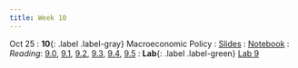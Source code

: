 ```yaml
---
title: Week 10
---
```


Oct 25
: **10**{: .label .label-gray} Macroeconomic Policy
: [Slides](https://docs.google.com/presentation/d/1WV0xh0IubgnY-vJN0D38g1HGpOGNvw3Vb6C8IEp8T68/edit?usp=sharing)
: [Notebook](https://datahub.berkeley.edu/hub/user-redirect/git-pull?repo=https%3A%2F%2Fgithub.com%2Fdata-88e%2Ffa23-materials&urlpath=retro%2Ftree%2Ffa23-materials%2Flec%2Flec10%2Fmacro-fred-api.ipynb&branch=main)
: *Reading*: [9.0](https://data-88e.github.io/textbook/content/09-macro/index.html), [9.1](https://data-88e.github.io/textbook/content/09-macro/Indicators.html), [9.2](https://data-88e.github.io/textbook/content/09-macro/CentralBanks.html), [9.3](https://data-88e.github.io/textbook/content/09-macro/is_curve.html), [9.4](https://data-88e.github.io/textbook/content/09-macro/phillips_curve.html), [9.5](https://data-88e.github.io/textbook/content/09-macro/fiscal_policy.html)
: **Lab**{: .label .label-green} [Lab 9](https://datahub.berkeley.edu/hub/user-redirect/git-pull?repo=https%3A%2F%2Fgithub.com%2Fdata-88e%2Ffa23-materials&urlpath=retro%2Ftree%2Ffa23-materials%2Flab%2Flab09%2Flab09.ipynb&branch=main)
